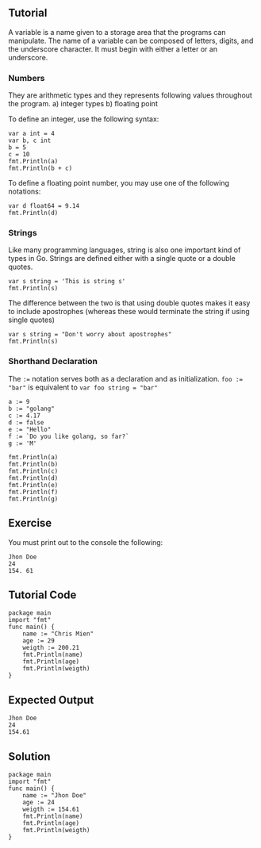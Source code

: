 Tutorial
--------

A variable is a name given to a storage area that the programs can manipulate. The name of a variable can be composed of letters, digits, and the underscore character. It must begin with either a letter or an underscore. 

### Numbers
They are arithmetic types and they represents following values throughout the program.
    a) integer types 
    b) floating point 

To define an integer, use the following syntax:


    var a int = 4
    var b, c int
    b = 5
    c = 10
    fmt.Println(a)
    fmt.Println(b + c)

To define a floating point number, you may use one of the following notations:

    var d float64 = 9.14
    fmt.Println(d)

### Strings
Like many programming languages, string is also one important kind of types in Go.
Strings are defined either with a single quote or a double quotes.

    var s string = 'This is string s'
    fmt.Println(s)
    

The difference between the two is that using double quotes makes it easy to include apostrophes (whereas these would terminate the string if using single quotes)

    var s string = "Don't worry about apostrophes"
    fmt.Println(s)

### Shorthand Declaration
The `:=` notation serves both as a declaration and as initialization.
``` foo := "bar" ``` is equivalent to ``` var foo string = "bar" ```

    a := 9
    b := "golang"
    c := 4.17
    d := false
    e := "Hello"
    f := `Do you like golang, so far?`
    g := 'M'

    fmt.Println(a)
    fmt.Println(b)
    fmt.Println(c)
    fmt.Println(d)
    fmt.Println(e)
    fmt.Println(f)
    fmt.Println(g)



Exercise
--------

You must print out to the console the following:

    Jhon Doe
    24
    154. 61


Tutorial Code
-------------

    package main
    import "fmt"
    func main() {
        name := "Chris Mien"
        age := 29
        weigth := 200.21
        fmt.Println(name)
        fmt.Println(age)
        fmt.Println(weigth)
    }


Expected Output
---------------

    Jhon Doe
    24
    154.61


Solution
--------

    package main
    import "fmt"
    func main() {
        name := "Jhon Doe"
        age := 24
        weigth := 154.61
        fmt.Println(name)
        fmt.Println(age)
        fmt.Println(weigth)
    }
